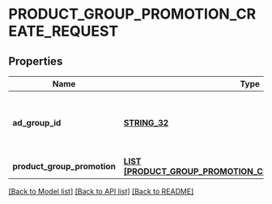 # PRODUCT_GROUP_PROMOTION_CREATE_REQUEST

## Properties
Name | Type | Description | Notes
------------ | ------------- | ------------- | -------------
**ad_group_id** | [**STRING_32**](STRING_32.md) | ID of the Ad Group the Product Group Promotion belongs to. | [default to null]
**product_group_promotion** | [**LIST [PRODUCT_GROUP_PROMOTION_CREATE_REQUEST_ELEMENT]**](ProductGroupPromotionCreateRequestElement.md) |  | [default to null]

[[Back to Model list]](../README.md#documentation-for-models) [[Back to API list]](../README.md#documentation-for-api-endpoints) [[Back to README]](../README.md)


